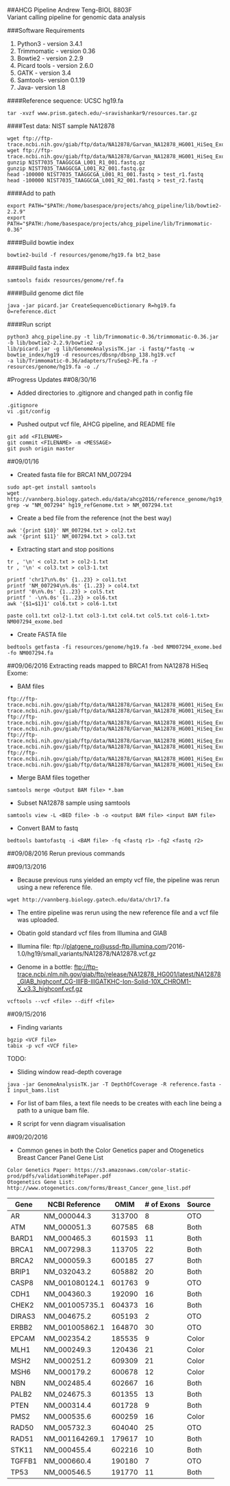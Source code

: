 ##AHCG Pipeline
Andrew Teng-BIOL 8803F    
Variant calling pipeline for genomic data analysis  
  

###Software Requirements

1. Python3 - version 3.4.1
2. Trimmomatic - version 0.36
3. Bowtie2 - version 2.2.9
4. Picard tools - version 2.6.0
5. GATK - version 3.4
6. Samtools- version 0.1.19
7. Java- version 1.8

####Reference sequence: UCSC hg19.fa
```{sh}
tar -xvzf www.prism.gatech.edu/~sravishankar9/resources.tar.gz
```


####Test data: NIST sample NA12878

```{sh}
wget ftp://ftp-trace.ncbi.nih.gov/giab/ftp/data/NA12878/Garvan_NA12878_HG001_HiSeq_Exome/NIST7035_TAAGGCGA_L001_R1_001.fastq.gz
wget ftp://ftp-trace.ncbi.nih.gov/giab/ftp/data/NA12878/Garvan_NA12878_HG001_HiSeq_Exome/NIST7035_TAAGGCGA_L001_R2_001.fastq.gz
gunzip NIST7035_TAAGGCGA_L001_R1_001.fastq.gz
gunzip NIST7035_TAAGGCGA_L001_R2_001.fastq.gz
head -100000 NIST7035_TAAGGCGA_L001_R1_001.fastq > test_r1.fastq
head -100000 NIST7035_TAAGGCGA_L001_R2_001.fastq > test_r2.fastq
```

####Add to path 
```{sh}
export PATH="$PATH:/home/basespace/projects/ahcg_pipeline/lib/bowtie2-2.2.9"
export PATH="$PATH:/home/basespace/projects/ahcg_pipeline/lib/Trimmomatic-0.36"
```

####Build bowtie index 
```{sh}
bowtie2-build -f resources/genome/hg19.fa bt2_base
```

####Build fasta index
```{sh}
samtools faidx resources/genome/ref.fa
```

####Build genome dict file 
```{sh}
java -jar picard.jar CreateSequenceDictionary R=hg19.fa O=reference.dict
```

####Run script
```{sh}
python3 ahcg_pipeline.py -t lib/Trimmomatic-0.36/trimmomatic-0.36.jar -b lib/bowtie2-2.2.9/bowtie2 -p  
lib/picard.jar -g lib/GenomeAnalysisTK.jar -i fastq/*fastq -w bowtie_index/hg19 -d resources/dbsnp/dbsnp_138.hg19.vcf  
-a lib/Trimmomatic-0.36/adapters/TruSeq2-PE.fa -r resources/genome/hg19.fa -o ./
```

#Progress Updates
##08/30/16
- Added directories to .gitignore and changed path in config file
```{sh}
.gitignore
vi .git/config
```
- Pushed output vcf file, AHCG pipeline, and README file
```{sh}
git add <FILENAME>
git commit <FILENAME> -m <MESSAGE>
git push origin master
```
##09/01/16

- Created fasta file for BRCA1 NM_007294
```{sh}
sudo apt-get install samtools
wget http://vannberg.biology.gatech.edu/data/ahcg2016/reference_genome/hg19_refGene.txt
grep -w "NM_007294" hg19_refGenome.txt > NM_007294.txt 
````
- Create a bed file from the reference (not the best way)
```{sh}
awk '{print $10}' NM_007294.txt > col2.txt
awk '{print $11}' NM_007294.txt > col3.txt
```
- Extracting start and stop positions
```{sh}
tr , '\n' < col2.txt > col2-1.txt
tr , '\n' < col3.txt > col3-1.txt

printf 'chr17\n%.0s' {1..23} > col1.txt
printf 'NM_007294\n%.0s' {1..23} > col4.txt
printf '0\n%.0s' {1..23} > col5.txt
printf ' -\n%.0s' {1..23} > col6.txt
awk '{$1=$1}1' col6.txt > col6-1.txt

paste col1.txt col2-1.txt col3-1.txt col4.txt col5.txt col6-1.txt> NM007294_exome.bed
```
- Create FASTA file
```{sh}
bedtools getfasta -fi resources/genome/hg19.fa -bed NM007294_exome.bed -fo NM007294.fa
```
##09/06/2016
Extracting reads mapped to BRCA1 from NA12878 HiSeq Exome:

- BAM files
```{sh}
ftp://ftp-trace.ncbi.nih.gov/giab/ftp/data/NA12878/Garvan_NA12878_HG001_HiSeq_Exome/project.NIST_NIST7035_H7AP8ADXX_TAAGGCGA_1_NA12878.bwa.markDuplicates.bamedb7bba8479cf224bf3015fdfda44f39ftp://ftp-trace.ncbi.nih.gov/giab/ftp/data/NA12878/Garvan_NA12878_HG001_HiSeq_Exome/project.NIST_NIST7035_H7AP8ADXX_TAAGGCGA_1_NA12878.bwa.markDuplicates.baieaaad4ad3400ab03cb54fa1f898134de
ftp://ftp-trace.ncbi.nih.gov/giab/ftp/data/NA12878/Garvan_NA12878_HG001_HiSeq_Exome/project.NIST_NIST7035_H7AP8ADXX_TAAGGCGA_2_NA12878.bwa.markDuplicates.bam90d7a35bd59971c44f528427a0b2da45ftp://ftp-trace.ncbi.nih.gov/giab/ftp/data/NA12878/Garvan_NA12878_HG001_HiSeq_Exome/project.NIST_NIST7035_H7AP8ADXX_TAAGGCGA_2_NA12878.bwa.markDuplicates.bai3937b9d067979cfa74f1f8dd717e52b5
ftp://ftp-trace.ncbi.nih.gov/giab/ftp/data/NA12878/Garvan_NA12878_HG001_HiSeq_Exome/project.NIST_NIST7086_H7AP8ADXX_CGTACTAG_1_NA12878.bwa.markDuplicates.bam1246c31ecfe53e9f55bb4890d16ebb9aftp://ftp-trace.ncbi.nih.gov/giab/ftp/data/NA12878/Garvan_NA12878_HG001_HiSeq_Exome/project.NIST_NIST7086_H7AP8ADXX_CGTACTAG_1_NA12878.bwa.markDuplicates.bai1c9437d4ada3a5c8278c46cc2654b354
ftp://ftp-trace.ncbi.nih.gov/giab/ftp/data/NA12878/Garvan_NA12878_HG001_HiSeq_Exome/project.NIST_NIST7086_H7AP8ADXX_CGTACTAG_2_NA12878.bwa.markDuplicates.bam08f63aba86cad1cde5ace41b602cb347ftp://ftp-trace.ncbi.nih.gov/giab/ftp/data/NA12878/Garvan_NA12878_HG001_HiSeq_Exome/project.NIST_NIST7086_H7AP8ADXX_CGTACTAG_2_NA12878.bwa.markDuplicates.baiacb06b877735a4bed4b310d7f08eecfa
```
- Merge BAM files together
```{sh}
samtools merge <Output BAM file> *.bam
```
- Subset NA12878 sample using samtools
```{sh}
samtools view -L <BED file> -b -o <output BAM file> <input BAM file>
```
- Convert BAM to fastq
```{sh}
bedtools bamtofastq -i <BAM file> -fq <fastq r1> -fq2 <fastq r2>
```

##09/08/2016
Rerun previous commands

##09/13/2016
- Because previous runs yielded an empty vcf file, the pipeline was rerun using a new reference file. 
```{sh}
wget http://vannberg.biology.gatech.edu/data/chr17.fa
```

- The entire pipeline was rerun using the new reference file and a vcf file was uploaded. 

- Obatin gold standard vcf files from Illumina and GIAB

- Illumina file: ftp://platgene_ro@ussd-ftp.illumina.com/2016-1.0/hg19/small_variants/NA12878/NA12878.vcf.gz  

- Genome in a bottle: ftp://ftp-trace.ncbi.nlm.nih.gov/giab/ftp/release/NA12878_HG001/latest/NA12878_GIAB_highconf_CG-IllFB-IllGATKHC-Ion-Solid-10X_CHROM1-X_v3.3_highconf.vcf.gz

```{sh}
vcftools --vcf <file> --diff <file>
```

##09/15/2016
- Finding variants
```{sh}
bgzip <VCF file>
tabix -p vcf <VCF file>
```
TODO:  
- Sliding window read-depth coverage
```{sh}
java -jar GenomeAnalysisTK.jar -T DepthOfCoverage -R reference.fasta -I input_bams.list
```
- For list of bam files, a text file needs to be creates with each line being a path to a unique bam file. 

- R script for venn diagram visualisation

##09/20/2016

- Common genes in both the Color Genetics paper and Otogenetics Breast Cancer Panel Gene List 

```{sh}
Color Genetics Paper: https://s3.amazonaws.com/color-static-prod/pdfs/validationWhitePaper.pdf
Otogenetics Gene List: http://www.otogenetics.com/forms/Breast_Cancer_gene_list.pdf

```

|Gene|NCBI Reference|OMIM|# of Exons|Source|
|----|--------------|----|----|---|
|AR|NM_000044.3|313700|8|OTO|
|ATM|NM_000051.3|607585|68|Both|
|BARD1|NM_000465.3|601593|11|Both|
|BRCA1|NM_007298.3|113705|22|Both|
|BRCA2|NM_000059.3|600185|27|Both|
|BRIP1|NM_032043.2|605882|20|Both|
|CASP8|NM_001080124.1|601763|9|OTO|
|CDH1|NM_004360.3|192090|16|Both|
|CHEK2|NM_001005735.1|604373|16|Both|
|DIRAS3|NM_004675.2|605193|2|OTO|
|ERBB2|NM_001005862.1|164870|30|OTO|
|EPCAM|NM_002354.2|185535|9|Color|
|MLH1|NM_000249.3|120436|21|Color|
|MSH2|NM_000251.2|609309|21|Color|
|MSH6|NM_000179.2|600678|12|Color|
|NBN|NM_002485.4|602667|16|Both|
|PALB2|NM_024675.3|601355|13|Both|
|PTEN|NM_000314.4|601728|9|Both|
|PMS2|NM_000535.6|600259|16|Color|
|RAD50|NM_005732.3|604040|25|OTO|
|RAD51|NM_001164269.1|179617|10|Both|
|STK11|NM_000455.4|602216|10|Both|
|TGFFB1|NM_000660.4|190180|7|OTO|
|TP53|NM_000546.5|191770|11|Both|
